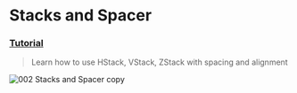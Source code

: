 # Stacks and Spacer
### [Tutorial](https://designcode.io/swiftui-handbook-stacks-and-spacer)
> Learn how to use HStack, VStack, ZStack with spacing and alignment

![002 Stacks and Spacer copy](https://github.com/mrgsdev/DesignCode/assets/157994617/5e70fe2b-779a-45f9-8ed3-2db199347f1c)
 